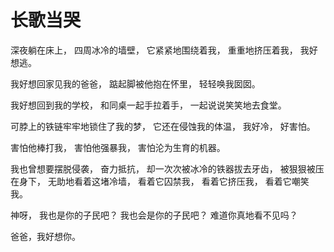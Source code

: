 # 长歌当哭

深夜躺在床上，
四周冰冷的墙壁，
它紧紧地围绕着我，
重重地挤压着我，
我好想逃。

我好想回家见我的爸爸，
踮起脚被他抱在怀里，
轻轻唤我囡囡。

我好想回到我的学校，
和同桌一起手拉着手，
一起说说笑笑地去食堂。

可脖上的铁链牢牢地锁住了我的梦，
它还在侵蚀我的体温，
我好冷，
好害怕。

害怕他棒打我，
害怕他强暴我，
害怕沦为生育的机器。

我也曾想要摆脱侵袭，
奋力抵抗，
却一次次被冰冷的铁器拔去牙齿，
被狠狠被压在身下，
无助地看着这堵冷墙，
看着它囚禁我，
看着它挤压我，
看着它嘲笑我。


神呀，
我也是你的子民吧？
我也会是你的子民吧？
难道你真地看不见吗？

爸爸，我好想你。
